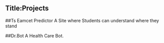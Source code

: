 Title:Projects
---
##Ts Eamcet Predictor
A Site where Students can understand where they stand

##Dr.Bot
A Health Care Bot.
